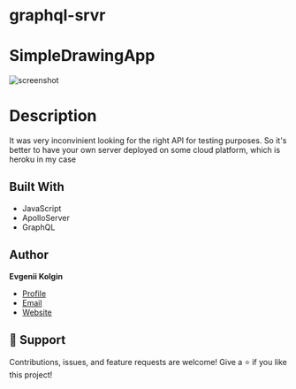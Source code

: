 # graphql-srvr
# SimpleDrawingApp
![screenshot](/screenshot.webp)
# Description
It was very inconvinient looking for the right API for testing purposes. So it's better to have your own server deployed on some cloud platform, which is heroku in my case 

## Built With
- JavaScript
- ApolloServer
- GraphQL

## Author
**Evgenii Kolgin**

- [Profile](https://github.com/Colgates "Evgenii Kolgin")
- [Email](mailto:kolgin.ev@gmail.com?subject=Hi% "Hi!")
- [Website](https://evgeniikolgin.ru "Welcome")

## 🤝 Support
Contributions, issues, and feature requests are welcome!
Give a ⭐️ if you like this project!
